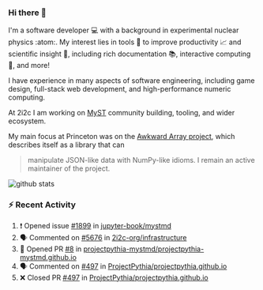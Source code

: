 ### Hi there 👋 

I'm a software developer 💻 with a background in experimental nuclear physics :atom:. My interest lies in tools :wrench: to improve productivity :chart_with_upwards_trend: and scientific insight :telescope:, including rich documentation 📚, interactive computing 🧮, and more! 

I have experience in many aspects of software engineering, including game design, full-stack web development, and high-performance numeric computing. 

At 2i2c I am working on [MyST](https://github.com/jupyter-book/mystmd) community building, tooling, and wider ecosystem. 

My main focus at Princeton was on the [Awkward Array project](awkward-array.org/), which describes itself as a library that can 
> manipulate JSON-like data with NumPy-like idioms. I remain an active maintainer of the project. 

![github stats](https://github-readme-stats.vercel.app/api?username=agoose77&show_icons=true&hide_rank=true&hide_title=true&bg_color=30,e76445,904e95&text_color=efe3ec&icon_color=efe3ec)
<!--
**agoose77/agoose77** is a ✨ _special_ ✨ repository because its `README.md` (this file) appears on your GitHub profile.

Here are some ideas to get you started:

- 🔭 I’m currently working on ...
- 🌱 I’m currently learning ...
- 👯 I’m looking to collaborate on ...
- 🤔 I’m looking for help with ...
- 💬 Ask me about ...
- 📫 How to reach me: ...
- 😄 Pronouns: ...
- ⚡ Fun fact: ...
-->

### :zap: Recent Activity

<!--START_SECTION:activity-->
1. ❗ Opened issue [#1899](https://github.com/jupyter-book/mystmd/issues/1899) in [jupyter-book/mystmd](https://github.com/jupyter-book/mystmd)
2. 🗣 Commented on [#5676](https://github.com/2i2c-org/infrastructure/issues/5676#issuecomment-2703551476) in [2i2c-org/infrastructure](https://github.com/2i2c-org/infrastructure)
3. 💪 Opened PR [#8](https://github.com/projectpythia-mystmd/projectpythia-mystmd.github.io/pull/8) in [projectpythia-mystmd/projectpythia-mystmd.github.io](https://github.com/projectpythia-mystmd/projectpythia-mystmd.github.io)
4. 🗣 Commented on [#497](https://github.com/ProjectPythia/projectpythia.github.io/pull/497#issuecomment-2703538261) in [ProjectPythia/projectpythia.github.io](https://github.com/ProjectPythia/projectpythia.github.io)
5. ❌ Closed PR [#497](https://github.com/ProjectPythia/projectpythia.github.io/pull/497) in [ProjectPythia/projectpythia.github.io](https://github.com/ProjectPythia/projectpythia.github.io)
<!--END_SECTION:activity-->
